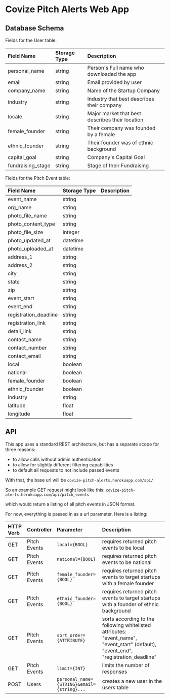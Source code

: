 # Covize Pitch Alerts Web App

## Database Schema

Fields for the User table:

| Field Name            | Storage Type | Description                                     |
| :-------------------- | :----------- | :---------------------------------------------- |
| personal_name         | string       | Person's Full name who downloaded the app       |
| email                 | string       | Email provided by user                          |
| company_name          | string       | Name of the Startup Company                     |
| industry              | string       | Industry that best describes their company      |
| locale                | string       | Major market that best describes their location |
| female_founder        | string       | Their company was founded by a female           |
| ethnic_founder        | string       | Their founder was of ethnic background          |
| capital_goal          | string       | Company's Capital Goal                          |
| fundraising_stage     | string       | Stage of their Fundraising                      |


Fields for the Pitch Event table:

| Field Name            | Storage Type | Description                                     |
| :-------------------- | :----------- | :---------------------------------------------- |
| event_name            | string       |                                                 |
| org_name              | string       |                                                 |
| photo_file_name       | string       |                                                 |
| photo_content_type    | string       |                                                 |
| photo_file_size       | integer      |                                                 |
| photo_updated_at      | datetime     |                                                 |
| photo_uploaded_at     | datetime     |                                                 |
| address_1             | string       |                                                 |
| address_2             | string       |                                                 |
| city                  | string       |                                                 |
| state                 | string       |                                                 |
| zip                   | string       |                                                 |
| event_start           | string       |                                                 |
| event_end             | string       |                                                 |
| registration_deadline | string       |                                                 |
| registration_link     | string       |                                                 |
| detail_link           | string       |                                                 |
| contact_name          | string       |                                                 |
| contact_number        | string       |                                                 |
| contact_email         | string       |                                                 |
| local                 | boolean      |                                                 |
| national              | boolean      |                                                 |
| female_founder        | boolean      |                                                 |
| ethnic_founder        | boolean      |                                                 |
| industry              | string       |                                                 |
| latitude              | float        |                                                 |
| longitude             | float        |                                                 |


## API

This app uses a standard REST architecture, but has a separate scope for three reasons:

* to allow calls without admin authentication
* to allow for slightly different filtering capabilities
* to default all requests to not include passed events

With that, the base url will be `covize-pitch-alerts.herokuapp.com/api/`

So an example GET request might look like this: `covize-pitch-alerts.herokuapp.com/api/pitch_events`

which would return a listing of all pitch events in JSON format.

For now, everything is passed in as a url parameter.  Here is a listing:

| HTTP Verb | Controller   | Parameter                                  | Description                                                                                                                          |
| :-------- | :----------- | :----------------------------------------- | :----------------------------------------------------------------------------------------------------------------------------------- |
| GET       | Pitch Events | `local={BOOL}`                             | requires returned pitch events to be local                                                                                           |
| GET       | Pitch Events | `national={BOOL}`                          | requires returned pitch events to be national                                                                                        |
| GET       | Pitch Events | `female_founder={BOOL}`                    | requires returned pitch events to target startups with a female founder                                                              |
| GET       | Pitch Events | `ethnic_founder={BOOL}`                    | requires returned pitch events to target startups with a founder of ethnic background                                                |
| GET       | Pitch Events | `sort_order={ATTRIBUTE}`                   | sorts according to the following whitelisted attributes: "event_name", "event_start" (default), "event_end", "registration_deadline" |
| GET       | Pitch Events | `limit={INT}`                              | limits the number of responses                                                                                                       |
| POST      | Users        | `personal_name={STRING}&email={string}...` | creates a new user in the users table                                                                                                |